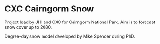 # CXC Cairngorm Snow

Project lead by JHI and CXC for Cairngorm National Park.
Aim is to forecast snow cover up to 2080.

Degree-day snow model developed by Mike Spencer during PhD.
